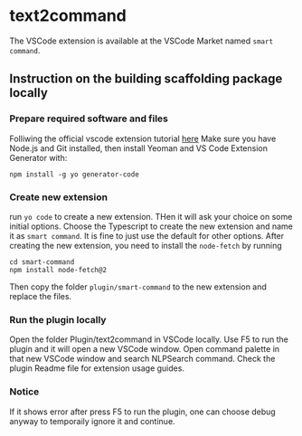 # text2command

The VSCode extension is available at the VSCode Market named `smart command`.

## Instruction on the building scaffolding package locally

### Prepare required software and files

Folliwing the official vscode extension tutorial [here](https://code.visualstudio.com/api/get-started/your-first-extension)
Make sure you have Node.js and Git installed, then install Yeoman and VS Code Extension Generator with:

`npm install -g yo generator-code`

### Create new extension

run `yo code` to create a new extension. THen it will ask your choice on some initial options. Choose the Typescript to create the new extension and name it as `smart command`. It is fine to just use the default for other options.
After creating the new extension, you need to install the `node-fetch` by running 
```
cd smart-command
npm install node-fetch@2
```
Then copy the folder `plugin/smart-command` to the new extension and replace the files.

### Run the plugin locally

Open the folder Plugin/text2command in VSCode locally. Use F5 to run the plugin and it will open a new VSCode window. Open command palette in that new VSCode window and search NLPSearch command. Check the plugin Readme file for extension usage guides.

### Notice

If it shows error after press F5 to run the plugin, one can choose debug anyway to temporaily ignore it and continue.
